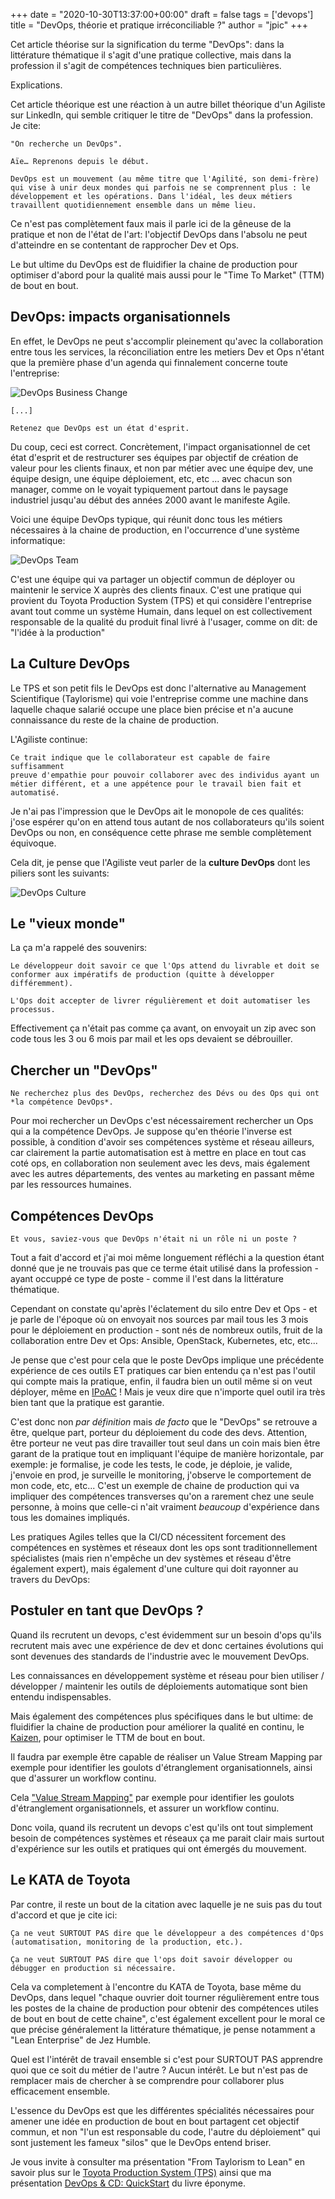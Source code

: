 +++
date = "2020-10-30T13:37:00+00:00"
draft = false
tags = ['devops']
title = "DevOps, théorie et pratique irréconciliable ?"
author = "jpic"
+++

Cet article théorise sur la signification du terme "DevOps": dans la
littérature thématique il s'agit d'une pratique collective, mais dans la
profession il s'agit de compétences techniques bien particulières.

Explications.

<!--more-->

Cet article théorique est une réaction à un autre billet théorique d'un
Agiliste sur LinkedIn, qui semble critiquer le titre de "DevOps" dans la
profession. Je cite:

    "On recherche un DevOps".

    Aïe… Reprenons depuis le début.

    DevOps est un mouvement (au même titre que l'Agilité, son demi-frère) qui vise à unir deux mondes qui parfois ne se comprennent plus : le développement et les opérations. Dans l'idéal, les deux métiers travaillent quotidiennement ensemble dans un même lieu.

Ce n'est pas complètement faux mais il parle ici de la gêneuse de la pratique et
non de l'état de l'art: l'objectif DevOps dans l'absolu ne peut d'atteindre en se
contentant de rapprocher Dev et Ops.

Le but ultime du DevOps est de fluidifier la chaine de production pour
optimiser d'abord pour la qualité mais aussi pour le "Time To Market" (TTM) de
bout en bout.

## DevOps: impacts organisationnels

En effet, le DevOps ne peut s'accomplir pleinement qu'avec la collaboration
entre tous les services, la réconciliation entre les metiers Dev et Ops n'étant
que la première phase d'un agenda qui finnalement concerne toute l'entreprise:

![DevOps Business Change](/img/devops-business-change.png)

    [...]

    Retenez que DevOps est un état d'esprit.

Du coup, ceci est correct. Concrètement, l'impact organisationnel de cet état
d'esprit et de restructurer ses équipes par objectif de création de valeur pour
les clients finaux, et non par métier avec une équipe dev, une équipe design,
une équipe déploiement, etc, etc ... avec chacun son manager, comme on le
voyait typiquement partout dans le paysage industriel jusqu'au début des années
2000 avant le manifeste Agile.

Voici une équipe DevOps typique, qui réunit donc tous les métiers nécessaires à
la chaine de production, en l'occurrence d'une système informatique:

![DevOps Team](/img/devops-team.png)

C'est une équipe qui va partager un objectif commun de déployer ou maintenir le
service X auprès des clients finaux. C'est une pratique qui provient du Toyota
Production System (TPS) et qui considère l'entreprise avant tout comme un
système Humain, dans lequel on est collectivement responsable de la qualité du
produit final livré à l'usager, comme on dit: de "l'idée à la production"

## La Culture DevOps

Le TPS et son petit fils le DevOps est donc l'alternative au Management
Scientifique (Taylorisme) qui voie l'entreprise comme une machine dans laquelle
chaque salarié occupe une place bien précise et n'a aucune connaissance du
reste de la chaine de production.

L'Agiliste continue:

    Ce trait indique que le collaborateur est capable de faire suffisamment
    preuve d'empathie pour pouvoir collaborer avec des individus ayant un
    métier différent, et a une appétence pour le travail bien fait et
    automatisé.

Je n'ai pas l'impression que le DevOps ait le monopole de ces qualités: j'ose
espérer qu'on en attend tous autant de nos collaborateurs qu'ils soient DevOps
ou non, en conséquence cette phrase me semble complètement équivoque.

Cela dit, je pense que l'Agiliste veut parler de la **culture DevOps** dont les
piliers sont les suivants:

![DevOps Culture](/img/devops-culture.png)

## Le "vieux monde"

La ça m'a rappelé des souvenirs:

    Le développeur doit savoir ce que l'Ops attend du livrable et doit se
    conformer aux impératifs de production (quitte à développer différemment).

    L'Ops doit accepter de livrer régulièrement et doit automatiser les processus.

Effectivement ça n'était pas comme ça avant, on envoyait un zip avec son code
tous les 3 ou 6 mois par mail et les ops devaient se débrouiller.

## Chercher un "DevOps"

    Ne recherchez plus des DevOps, recherchez des Dévs ou des Ops qui ont *la compétence DevOps*.

Pour moi rechercher un DevOps c'est nécessairement rechercher un Ops qui a la
compétence DevOps. Je suppose qu'en théorie l'inverse est possible, à condition
d'avoir ses compétences système et réseau ailleurs, car clairement la partie
automatisation est à mettre en place en tout cas coté ops, en collaboration non
seulement avec les devs, mais également avec les autres départements, des
ventes au marketing en passant même par les ressources humaines.

## Compétences DevOps

    Et vous, saviez-vous que DevOps n'était ni un rôle ni un poste ?

Tout a fait d'accord et j'ai moi même longuement réfléchi a la question étant
donné que je ne trouvais pas que ce terme était utilisé dans la profession -
ayant occuppé ce type de poste - comme il l'est dans la littérature thématique.

Cependant on constate qu'après l'éclatement du silo entre Dev et Ops - et je
parle de l'époque où on envoyait nos sources par mail tous les 3 mois pour le
déploiement en production - sont nés de nombreux outils, fruit de la
collaboration entre Dev et Ops: Ansible, OpenStack, Kubernetes, etc, etc...

Je pense que c'est pour cela que le poste DevOps implique une précédente
expérience de ces outils ET pratiques car bien entendu ça n'est pas l'outil qui
compte mais la pratique, enfin, il faudra bien un outil même si on veut
déployer, même en [IPoAC](https://fr.wikipedia.org/wiki/IP_over_Avian_Carriers)
! Mais je veux dire que n'importe quel outil ira très bien tant que la pratique
est garantie.

C'est donc non *par définition* mais *de facto* que le "DevOps" se retrouve a
être, quelque part, porteur du déploiement du code des devs. Attention, être
porteur ne veut pas dire travailler tout seul dans un coin mais bien être
garant de la pratique tout en impliquant l'équipe de manière horizontale, par
exemple: je formalise, je code les tests, le code, je déploie, je valide,
j'envoie en prod, je surveille le monitoring, j'observe le comportement de mon
code, etc, etc... C'est un exemple de chaine de production qui va impliquer des
compétences transverses qu'on a rarement chez une seule personne, à moins que
celle-ci n'ait vraiment *beaucoup* d'expérience dans tous les domaines
impliqués.

Les pratiques Agiles telles que la CI/CD nécessitent forcement des compétences
en systèmes et réseaux dont les ops sont traditionnellement spécialistes (mais
rien n'empêche un dev systèmes et réseau d'être également expert), mais
également d'une culture qui doit rayonner au travers du DevOps:

## Postuler en tant que DevOps ?

Quand ils recrutent un devops, c'est évidemment sur un besoin d'ops qu'ils
recrutent mais avec une expérience de dev et donc certaines évolutions qui sont
devenues des standards de l'industrie avec le mouvement DevOps.

Les connaissances en développement système et réseau pour bien utiliser /
développer / maintenir les outils de déploiements automatique sont bien entendu
indispensables.

Mais également des compétences plus spécifiques dans le but ultime: de
fluidifier la chaine de production pour améliorer la qualité en continu, le
[Kaizen](https://en.wikipedia.org/wiki/Kaizen), pour optimiser le TTM de bout
en bout.

Il faudra par exemple être capable de réaliser un Value Stream Mapping par
exemple pour identifier les goulots d'étranglement organisationnels, ainsi que
d'assurer un workflow continu.

Cela ["Value Stream
Mapping"](https://fr.wikipedia.org/wiki/Value_stream_mapping) par exemple pour
identifier les goulots d'étranglement organisationnels, et assurer un workflow
continu.

Donc voila, quand ils recrutent un devops c'est qu'ils ont tout simplement
besoin de compétences systèmes et réseaux ça me parait clair mais surtout
d'expérience sur les outils et pratiques qui ont émergés du mouvement.

## Le KATA de Toyota

Par contre, il reste un bout de la citation avec laquelle je ne suis pas du
tout d'accord et que je cite ici:

    Ça ne veut SURTOUT PAS dire que le développeur a des compétences d'Ops (automatisation, monitoring de la production, etc.).

    Ça ne veut SURTOUT PAS dire que l'ops doit savoir développer ou débugger en production si nécessaire.

Cela va completement à l'encontre du KATA de Toyota, base même du DevOps, dans
lequel "chaque ouvrier doit tourner régulièrement entre tous les postes de la
chaine de production pour obtenir des compétences utiles de bout en bout de
cette chaine", c'est également excellent pour le moral ce que précise
généralement la littérature thématique, je pense notamment a "Lean Enterprise"
de Jez Humble.

Quel est l'intérêt de travail ensemble si c'est pour SURTOUT PAS apprendre quoi
que ce soit du métier de l'autre ? Aucun intérêt. Le but n'est pas de remplacer
mais de chercher à se comprendre pour collaborer plus efficacement ensemble.

L'essence du DevOps est que les différentes spécialités nécessaires pour amener
une idée en production de bout en bout partagent cet objectif commun, et non
"l'un est responsable du code, l'autre du déploiement" qui sont justement les
fameux "silos" que le DevOps entend briser.

Je vous invite à consulter ma présentation "From Taylorism to Lean" en savoir
plus sur le [Toyota Production System (TPS)](https://slides.com/jamespic/deck/)
ainsi que ma présentation [DevOps & CD:
QuickStart](http://slides.com/jamespic/cd-devops) du livre éponyme.
